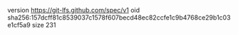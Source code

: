 version https://git-lfs.github.com/spec/v1
oid sha256:157dcff81c8539037c1578f607becd48ec82ccfe1c9b4768ce29b1c03e1cf5a9
size 231
